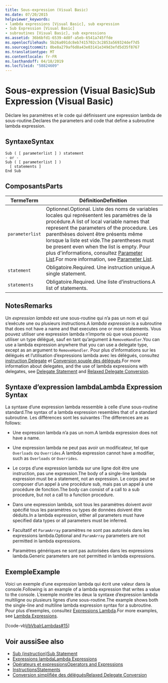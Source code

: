 ```yaml
---
title: Sous-expression (Visual Basic)
ms.date: 07/20/2015
helpviewer_keywords:
- lambda expressions [Visual Basic], sub expression
- Sub Expression [Visual Basic]
- subroutines [Visual Basic], sub expressions
ms.assetid: 36b6bfd1-6539-4d8f-a5eb-6541a745ffde
ms.openlocfilehash: 5b26a091dc8eb7415702c3c2853a569324def7d5
ms.sourcegitcommit: 0be8a279af6d8a43e03141e349d3efd5d35f8767
ms.translationtype: MT
ms.contentlocale: fr-FR
ms.lasthandoff: 04/18/2019
ms.locfileid: "58824609"
---
```

# <a name="sub-expression-visual-basic"></a><span data-ttu-id="c4ee2-102">Sous-expression (Visual Basic)</span><span class="sxs-lookup"><span data-stu-id="c4ee2-102">Sub Expression (Visual Basic)</span></span>
<span data-ttu-id="c4ee2-103">Déclare les paramètres et le code qui définissent une expression lambda de sous-routine.</span><span class="sxs-lookup"><span data-stu-id="c4ee2-103">Declares the parameters and code that define a subroutine lambda expression.</span></span>  
  
## <a name="syntax"></a><span data-ttu-id="c4ee2-104">Syntaxe</span><span class="sxs-lookup"><span data-stu-id="c4ee2-104">Syntax</span></span>  
  
```  
Sub ( [ parameterlist ] ) statement  
- or -  
Sub ( [ parameterlist ] )  
  [ statements ]  
End Sub  
```  
  
## <a name="parts"></a><span data-ttu-id="c4ee2-105">Composants</span><span class="sxs-lookup"><span data-stu-id="c4ee2-105">Parts</span></span>  
  
|<span data-ttu-id="c4ee2-106">Terme</span><span class="sxs-lookup"><span data-stu-id="c4ee2-106">Term</span></span>|<span data-ttu-id="c4ee2-107">Définition</span><span class="sxs-lookup"><span data-stu-id="c4ee2-107">Definition</span></span>|  
|---|---|  
|`parameterlist`|<span data-ttu-id="c4ee2-108">Optionnel.</span><span class="sxs-lookup"><span data-stu-id="c4ee2-108">Optional.</span></span> <span data-ttu-id="c4ee2-109">Liste des noms de variables locales qui représentent les paramètres de la procédure.</span><span class="sxs-lookup"><span data-stu-id="c4ee2-109">A list of local variable names that represent the parameters of the procedure.</span></span> <span data-ttu-id="c4ee2-110">Les parenthèses doivent être présents même lorsque la liste est vide.</span><span class="sxs-lookup"><span data-stu-id="c4ee2-110">The parentheses must be present even when the list is empty.</span></span> <span data-ttu-id="c4ee2-111">Pour plus d'informations, consultez [Parameter List](../../../visual-basic/language-reference/statements/parameter-list.md).</span><span class="sxs-lookup"><span data-stu-id="c4ee2-111">For more information, see [Parameter List](../../../visual-basic/language-reference/statements/parameter-list.md).</span></span>|  
|`statement`|<span data-ttu-id="c4ee2-112">Obligatoire.</span><span class="sxs-lookup"><span data-stu-id="c4ee2-112">Required.</span></span> <span data-ttu-id="c4ee2-113">Une instruction unique.</span><span class="sxs-lookup"><span data-stu-id="c4ee2-113">A single statement.</span></span>|  
|`statements`|<span data-ttu-id="c4ee2-114">Obligatoire.</span><span class="sxs-lookup"><span data-stu-id="c4ee2-114">Required.</span></span> <span data-ttu-id="c4ee2-115">Une liste d’instructions.</span><span class="sxs-lookup"><span data-stu-id="c4ee2-115">A list of statements.</span></span>|  
  
## <a name="remarks"></a><span data-ttu-id="c4ee2-116">Notes</span><span class="sxs-lookup"><span data-stu-id="c4ee2-116">Remarks</span></span>  
 <span data-ttu-id="c4ee2-117">Un *expression lambda* est une sous-routine qui n’a pas un nom et qui s’exécute une ou plusieurs instructions.</span><span class="sxs-lookup"><span data-stu-id="c4ee2-117">A *lambda expression* is a subroutine that does not have a name and that executes one or more statements.</span></span> <span data-ttu-id="c4ee2-118">Vous pouvez utiliser une expression lambda n’importe où que vous pouvez utiliser un type délégué, sauf en tant qu’argument à `RemoveHandler`.</span><span class="sxs-lookup"><span data-stu-id="c4ee2-118">You can use a lambda expression anywhere that you can use a delegate type, except as an argument to `RemoveHandler`.</span></span> <span data-ttu-id="c4ee2-119">Pour plus d’informations sur les délégués et l’utilisation d’expressions lambda avec les délégués, consultez [instruction Delegate](../../../visual-basic/language-reference/statements/delegate-statement.md) et [Conversion souple des délégués](../../../visual-basic/programming-guide/language-features/delegates/relaxed-delegate-conversion.md).</span><span class="sxs-lookup"><span data-stu-id="c4ee2-119">For more information about delegates, and the use of lambda expressions with delegates, see [Delegate Statement](../../../visual-basic/language-reference/statements/delegate-statement.md) and [Relaxed Delegate Conversion](../../../visual-basic/programming-guide/language-features/delegates/relaxed-delegate-conversion.md).</span></span>  
  
## <a name="lambda-expression-syntax"></a><span data-ttu-id="c4ee2-120">Syntaxe d’expression lambda</span><span class="sxs-lookup"><span data-stu-id="c4ee2-120">Lambda Expression Syntax</span></span>  
 <span data-ttu-id="c4ee2-121">La syntaxe d’une expression lambda ressemble à celle d’une sous-routine standard.</span><span class="sxs-lookup"><span data-stu-id="c4ee2-121">The syntax of a lambda expression resembles that of a standard subroutine.</span></span> <span data-ttu-id="c4ee2-122">Les différences sont les suivantes :</span><span class="sxs-lookup"><span data-stu-id="c4ee2-122">The differences are as follows:</span></span>  
  
-   <span data-ttu-id="c4ee2-123">Une expression lambda n’a pas un nom.</span><span class="sxs-lookup"><span data-stu-id="c4ee2-123">A lambda expression does not have a name.</span></span>  
  
-   <span data-ttu-id="c4ee2-124">Une expression lambda ne peut pas avoir un modificateur, tel que `Overloads` ou `Overrides`.</span><span class="sxs-lookup"><span data-stu-id="c4ee2-124">A lambda expression cannot have a modifier, such as `Overloads` or `Overrides`.</span></span>  
  
-   <span data-ttu-id="c4ee2-125">Le corps d’une expression lambda sur une ligne doit être une instruction, pas une expression.</span><span class="sxs-lookup"><span data-stu-id="c4ee2-125">The body of a single-line lambda expression must be a statement, not an expression.</span></span> <span data-ttu-id="c4ee2-126">Le corps peut se composer d’un appel à une procédure sub, mais pas un appel à une procédure de fonction.</span><span class="sxs-lookup"><span data-stu-id="c4ee2-126">The body can consist of a call to a sub procedure, but not a call to a function procedure.</span></span>  
  
-   <span data-ttu-id="c4ee2-127">Dans une expression lambda, soit tous les paramètres doivent avoir spécifié tous les paramètres ou types de données doivent être déduits.</span><span class="sxs-lookup"><span data-stu-id="c4ee2-127">In a lambda expression, either all parameters must have specified data types or all parameters must be inferred.</span></span>  
  
-   <span data-ttu-id="c4ee2-128">Facultatif et `ParamArray` paramètres ne sont pas autorisés dans les expressions lambda.</span><span class="sxs-lookup"><span data-stu-id="c4ee2-128">Optional and `ParamArray` parameters are not permitted in lambda expressions.</span></span>  
  
-   <span data-ttu-id="c4ee2-129">Paramètres génériques ne sont pas autorisées dans les expressions lambda.</span><span class="sxs-lookup"><span data-stu-id="c4ee2-129">Generic parameters are not permitted in lambda expressions.</span></span>  
  
## <a name="example"></a><span data-ttu-id="c4ee2-130">Exemple</span><span class="sxs-lookup"><span data-stu-id="c4ee2-130">Example</span></span>  
 <span data-ttu-id="c4ee2-131">Voici un exemple d’une expression lambda qui écrit une valeur dans la console.</span><span class="sxs-lookup"><span data-stu-id="c4ee2-131">Following is an example of a lambda expression that writes a value to the console.</span></span> <span data-ttu-id="c4ee2-132">L’exemple montre les deux la syntaxe d’expression lambda multiligne ou plusieurs lignes d’une sous-routine.</span><span class="sxs-lookup"><span data-stu-id="c4ee2-132">The example shows both the single-line and multiline lambda expression syntax for a subroutine.</span></span> <span data-ttu-id="c4ee2-133">Pour plus d’exemples, consultez [Expressions Lambda](../../../visual-basic/programming-guide/language-features/procedures/lambda-expressions.md).</span><span class="sxs-lookup"><span data-stu-id="c4ee2-133">For more examples, see [Lambda Expressions](../../../visual-basic/programming-guide/language-features/procedures/lambda-expressions.md).</span></span>  
  
 [!code-vb[VbVbalrLambdas#15](~/samples/snippets/visualbasic/VS_Snippets_VBCSharp/VbVbalrLambdas/VB/Class1.vb#15)]  
  
## <a name="see-also"></a><span data-ttu-id="c4ee2-134">Voir aussi</span><span class="sxs-lookup"><span data-stu-id="c4ee2-134">See also</span></span>

- [<span data-ttu-id="c4ee2-135">Sub (instruction)</span><span class="sxs-lookup"><span data-stu-id="c4ee2-135">Sub Statement</span></span>](../../../visual-basic/language-reference/statements/sub-statement.md)
- [<span data-ttu-id="c4ee2-136">Expressions lambda</span><span class="sxs-lookup"><span data-stu-id="c4ee2-136">Lambda Expressions</span></span>](../../../visual-basic/programming-guide/language-features/procedures/lambda-expressions.md)
- [<span data-ttu-id="c4ee2-137">Opérateurs et expressions</span><span class="sxs-lookup"><span data-stu-id="c4ee2-137">Operators and Expressions</span></span>](../../../visual-basic/programming-guide/language-features/operators-and-expressions/index.md)
- [<span data-ttu-id="c4ee2-138">Instructions</span><span class="sxs-lookup"><span data-stu-id="c4ee2-138">Statements</span></span>](../../../visual-basic/programming-guide/language-features/statements.md)
- [<span data-ttu-id="c4ee2-139">Conversion simplifiée des délégués</span><span class="sxs-lookup"><span data-stu-id="c4ee2-139">Relaxed Delegate Conversion</span></span>](../../../visual-basic/programming-guide/language-features/delegates/relaxed-delegate-conversion.md)

